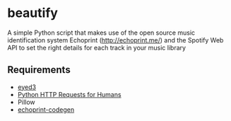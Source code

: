 beautify
========

A simple Python script that makes use of the open source music identification system Echoprint (http://echoprint.me/) and the Spotify Web API to set the right details for each track in your music library

## Requirements

* [eyed3](http://eyed3.nicfit.net/ "eyed3")
* [Python HTTP Requests for Humans](https://github.com/kennethreitz/requests "Python-Requests")
* Pillow
* [echoprint-codegen](https://github.com/echonest/echoprint-codegen "echoprint-codegen")
